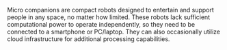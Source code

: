 Micro companions are compact robots designed to entertain and support people in any space, no matter how limited. These robots lack sufficient computational power to operate independently, so they need to be connected to a smartphone or PC/laptop. They can also occasionally utilize cloud infrastructure for additional processing capabilities.
